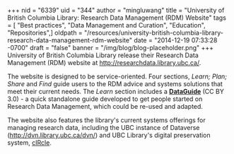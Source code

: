 +++
nid = "6339"
uid = "344"
author = "mingluwang"
title = "University of British Columbia Library: Research Data Management (RDM) Website"
tags = [ "Best practices", "Data Management and Curation", "Education", "Repositories",]
oldpath = "/resources/university-british-columbia-library-research-data-management-rdm-website"
date = "2014-12-19 07:33:28 -0700"
draft = "false"
banner = "/img/blog/blog-placeholder.png"
+++
University of British Columbia Library release their Research Data
Management (RDM) website at <http://researchdata.library.ubc.ca/>.

The website is designed to be service-oriented. Four sections, *Learn;
Plan; Share* and *Find* guide users to the RDM advice and systems
solutions that meet their current needs. The *Learn* section includes
a [**DataGuide**](http://researchdata.library.ubc.ca/files/2014/10/RDM_DataGuide_V02.5_20141209.pdf) (CC
BY 3.0) - a quick standalone guide developed to get people started on
Research Data Management, which could be re-used and adapted. 

The website also features the library's current systems offerings for
managing research data, including the UBC instance of Dataverse
(<http://dvn.library.ubc.ca/dvn/>) and UBC Library's digital
preservation system, [cIRcle](https://circle.ubc.ca/).
